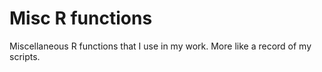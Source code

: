 # Misc R functions
Miscellaneous R functions that I use in my work. More like a record of my scripts.
